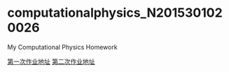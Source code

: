 # computationalphysics_N2015301020026
My Computational Physics Homework

[第一次作业地址](https://github.com/Cathayaliu/computationalphysics_N2015301020026/blob/master/first_homework.py)
[第二次作业地址](https://github.com/Cathayaliu/computationalphysics_N2015301020026/blob/master/demoanm.py)
